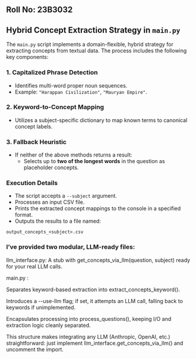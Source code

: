 ## Roll No: 23B3032

## Hybrid Concept Extraction Strategy in `main.py`

The `main.py` script implements a domain-flexible, hybrid strategy for extracting concepts from textual data. The process includes the following key components:

### 1. Capitalized Phrase Detection
- Identifies multi-word proper noun sequences.
- Example: `"Harappan Civilization"`, `"Mauryan Empire"`.

### 2. Keyword-to-Concept Mapping
- Utilizes a subject-specific dictionary to map known terms to canonical concept labels.

### 3. Fallback Heuristic
- If neither of the above methods returns a result:
  - Selects up to **two of the longest words** in the question as placeholder concepts.

### Execution Details

- The script accepts a `--subject` argument.
- Processes an input CSV file.
- Prints the extracted concept mappings to the console in a specified format.
- Outputs the results to a file named:

```plaintext
output_concepts_<subject>.csv
```




### I’ve provided two modular, LLM-ready files:

llm_interface.py: A stub with get_concepts_via_llm(question, subject) ready for your real LLM calls.

main.py :

Separates keyword-based extraction into extract_concepts_keyword().

Introduces a --use-llm flag; if set, it attempts an LLM call, falling back to keywords if unimplemented.

Encapsulates processing into process_questions(), keeping I/O and extraction logic cleanly separated.

This structure makes integrating any LLM (Anthropic, OpenAI, etc.) straightforward: just implement llm_interface.get_concepts_via_llm() and uncomment the import.
